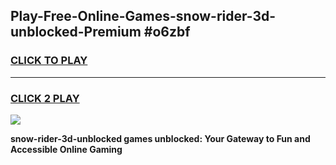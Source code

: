 
## Play-Free-Online-Games-snow-rider-3d-unblocked-Premium #o6zbf
<h3>
<a href="https://premium.freeplayer.one?title=snow-rider-3d-unblocked&ref=8M">CLICK TO PLAY</a></h3>
<hr>

<h3>
<a href="https://premium.freeplayer.one?title=snow-rider-3d-unblocked&ref=8M">CLICK 2 PLAY</a>
  
</h3>

<a href="https://premium.freeplayer.one?title=snow-rider-3d-unblocked&ref=8M"><img src="https://clearcache.store/games.png"></a>


**snow-rider-3d-unblocked games unblocked: Your Gateway to Fun and Accessible Online Gaming**
